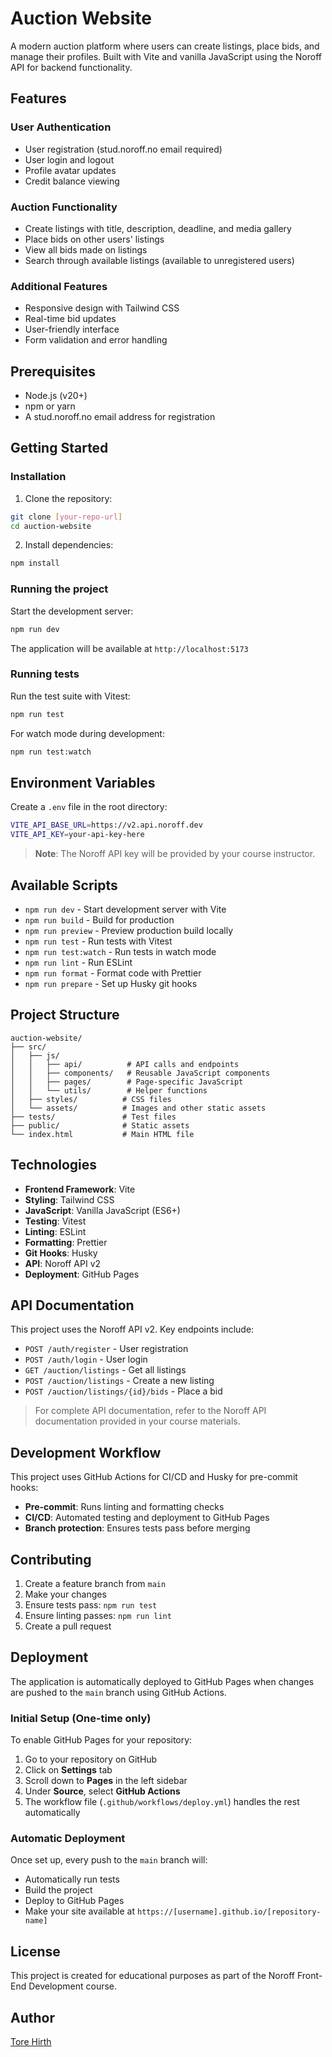 # Auction Website

A modern auction platform where users can create listings, place bids, and manage their profiles. Built with Vite and vanilla JavaScript using the Noroff API for backend functionality.

## Features

### User Authentication

- User registration (stud.noroff.no email required)
- User login and logout
- Profile avatar updates
- Credit balance viewing

### Auction Functionality

- Create listings with title, description, deadline, and media gallery
- Place bids on other users' listings
- View all bids made on listings
- Search through available listings (available to unregistered users)

### Additional Features

- Responsive design with Tailwind CSS
- Real-time bid updates
- User-friendly interface
- Form validation and error handling

## Prerequisites

- Node.js (v20+)
- npm or yarn
- A stud.noroff.no email address for registration

## Getting Started

### Installation

1. Clone the repository:

```bash
git clone [your-repo-url]
cd auction-website
```

2. Install dependencies:

```bash
npm install
```

### Running the project

Start the development server:

```bash
npm run dev
```

The application will be available at `http://localhost:5173`

### Running tests

Run the test suite with Vitest:

```bash
npm run test
```

For watch mode during development:

```bash
npm run test:watch
```

## Environment Variables

Create a `.env` file in the root directory:

```bash
VITE_API_BASE_URL=https://v2.api.noroff.dev
VITE_API_KEY=your-api-key-here
```

> **Note**: The Noroff API key will be provided by your course instructor.

## Available Scripts

- `npm run dev` - Start development server with Vite
- `npm run build` - Build for production
- `npm run preview` - Preview production build locally
- `npm run test` - Run tests with Vitest
- `npm run test:watch` - Run tests in watch mode
- `npm run lint` - Run ESLint
- `npm run format` - Format code with Prettier
- `npm run prepare` - Set up Husky git hooks

## Project Structure

```
auction-website/
├── src/
│   ├── js/
│   │   ├── api/          # API calls and endpoints
│   │   ├── components/   # Reusable JavaScript components
│   │   ├── pages/        # Page-specific JavaScript
│   │   └── utils/        # Helper functions
│   ├── styles/          # CSS files
│   └── assets/          # Images and other static assets
├── tests/               # Test files
├── public/              # Static assets
└── index.html           # Main HTML file
```

## Technologies

- **Frontend Framework**: Vite
- **Styling**: Tailwind CSS
- **JavaScript**: Vanilla JavaScript (ES6+)
- **Testing**: Vitest
- **Linting**: ESLint
- **Formatting**: Prettier
- **Git Hooks**: Husky
- **API**: Noroff API v2
- **Deployment**: GitHub Pages

## API Documentation

This project uses the Noroff API v2. Key endpoints include:

- `POST /auth/register` - User registration
- `POST /auth/login` - User login
- `GET /auction/listings` - Get all listings
- `POST /auction/listings` - Create a new listing
- `POST /auction/listings/{id}/bids` - Place a bid

> For complete API documentation, refer to the Noroff API documentation provided in your course materials.

## Development Workflow

This project uses GitHub Actions for CI/CD and Husky for pre-commit hooks:

- **Pre-commit**: Runs linting and formatting checks
- **CI/CD**: Automated testing and deployment to GitHub Pages
- **Branch protection**: Ensures tests pass before merging

## Contributing

1. Create a feature branch from `main`
2. Make your changes
3. Ensure tests pass: `npm run test`
4. Ensure linting passes: `npm run lint`
5. Create a pull request

## Deployment

The application is automatically deployed to GitHub Pages when changes are pushed to the `main` branch using GitHub Actions.

### Initial Setup (One-time only)

To enable GitHub Pages for your repository:

1. Go to your repository on GitHub
2. Click on **Settings** tab
3. Scroll down to **Pages** in the left sidebar
4. Under **Source**, select **GitHub Actions**
5. The workflow file (`.github/workflows/deploy.yml`) handles the rest automatically

### Automatic Deployment

Once set up, every push to the `main` branch will:

- Automatically run tests
- Build the project
- Deploy to GitHub Pages
- Make your site available at `https://[username].github.io/[repository-name]`

## License

This project is created for educational purposes as part of the Noroff Front-End Development course.

## Author

[Tore Hirth](https://github.com/Torehirth)
